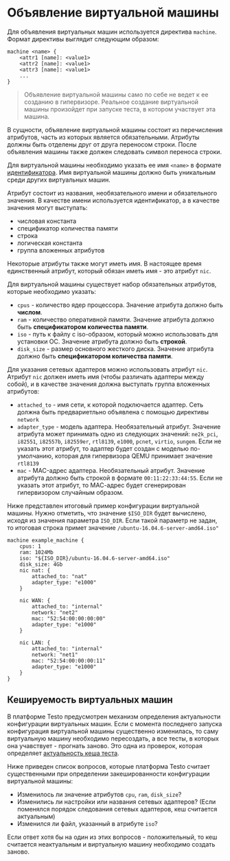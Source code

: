 # Oбъявление виртуальной машины

Для объявления виртуальных машин используется директива `machine`.
Формат директивы выглядит следующим образом:

    machine <name> {
        <attr1 [name]: <value1>
        <attr2 [name]: <value1>
        <attr3 [name]: <value1>
        ...
    }

> Объявление виртуальной машины само по себе не ведет к ее созданию в
> гипервизоре. Реальное создание виртуальной машины произойдет при запуске
> теста, в котором участвует эта машина.

В сущности, объявление виртуальной машины состоит из перечисления
атрибутов, часть из которых является обязательными. Атрибуты должны быть
отделены друг от друга переносом строки. После объявления машины также
должен следовать символ переноса строки.

Для виртуальной машины необходимо указать ее имя `<name>` в формате
[идентификатора](lexems#идентификаторы). Имя виртуальной
машины должно быть уникальным среди других виртуальных машин.

Атрибут состоит из названия, необязательного имени и обязательного
значения. В качестве имени используется идентификатор, а в качестве
значения могут выступать:

- числовая константа
- спецификатор количества памяти
- строка
- логическая константа
- группа вложенных атрибутов

Некоторые атрибуты также могут иметь имя. В настоящее время единственный
атрибут, который обязан иметь имя - это атрибут `nic`.

Для виртуальной машины существует набор обязательных атрибутов, которые
необходимо указать:

- `cpus` - количество ядер процессора. Значение атрибута должно быть
  **числом**.
- `ram` - количество оперативной памяти. Значение атрибута должно
  быть **спецификатором количества памяти**.
- `iso` - путь к файлу с iso-образом, который можно использовать для
  установки ОС. Значение атрибута должно быть **строкой**.
- `disk_size` - размер основного жесткого диска. Значение атрибута
  должно быть **спецификатором количества памяти**.

Для указания сетевых адаптеров можно использовать атрибут `nic`. Атрибут
`nic` должен иметь имя (чтобы различать адаптеры между собой), и в
качестве значения должна выступать группа вложенных атрибутов:

- `attached_to` - имя сети, к которой подключается адаптер. Сеть
  должна быть предвариетльно объявлена с помощью директивы `network`
- `adapter_type` - модель адаптера. Необязательный атрибут. Значение
  атрибута может принимать одно из следующих значений: `ne2k_pci`,
  `i82551`, `i82557b`, `i82559er`, `rtl8139`, `e1000`, `pcnet`,
  `virtio`, `sungem`. Если не указать этот атрибут, то адаптер будет
  создан с моделью по-умолчанию, которая для гипервизора QEMU
  принимает значение `rtl8139`
- `mac` - MAC-адрес адаптера. Необязательный атрибут. Значение
  атрибута должно быть строкой в формате `00:11:22:33:44:55`. Если
  не указать этот атрибут, то МАС-адрес будет сгенерирован
  гипервизором случайным образом.

Ниже представлен итоговый пример конфигурации виртуальной машины. Нужно
отметить, что значение `$ISO_DIR` будет вычислено, исходя из значения
параметра `ISO_DIR`. Если такой параметр не задан, то итоговая строка
примет значение `/ubuntu-16.04.6-server-amd64.iso"`

```
machine example_machine {
    cpus: 1
    ram: 1024Mb
    iso: "${ISO_DIR}/ubuntu-16.04.6-server-amd64.iso"
    disk_size: 4Gb
    nic nat: {
        attached_to: "nat"
        adapter_type: "e1000"
    }

    nic WAN: {
        attached_to: "internal"
        network: "net2"
        mac: "52:54:00:00:00:00"
        adapter_type: "e1000"
    }

    nic LAN: {
        attached_to: "internal"
        network: "net1"
        mac: "52:54:00:00:00:11"
        adapter_type: "e1000"
    }
}
```

## Кешируемость виртуальных машин

В платформе Testo предусмотрен механизм определения актуальности
конфигурации виртуальных машин. Если с момента последнего запуска
конфигурация виртуальной машины существенно изменилась, то саму
виртуальную машину необходимо пересоздать, а все тесты, в которых она
учавствует - прогнать заново. Это одна из проверок, которая определяет
[актуальность кеша теста](test#проверка-кеша).

Ниже приведен список вопросов, которые платформа Testo считает
существенными при определении закешированности конфигурации виртуальной
машины:

- Изменилось ли значение атрибутов `cpu`, `ram`, `disk_size`?
- Изменились ли настройки или названия сетевых адаптеров? (Если
  поменялся порядок следования сетевых адаптеров, кеш считается
  актуальным)
- Изменился ли файл, указанный в атрибуте `iso`?

Если ответ хотя бы на один из этих вопросов - положительный, то кеш
считается неактуальным и виртуальную машину необходимо создать заново.
